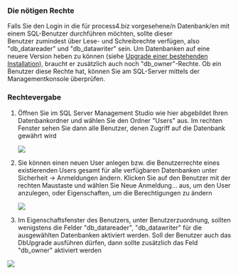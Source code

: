 

### Die nötigen Rechte

Falls Sie den Login in die für process4.biz vorgesehene/n Datenbank/en
mit einem SQL-Benutzer durchführen möchten, sollte dieser
Benutzer zumindest über Lese- und Schreibrechte verfügen, also
"db\_datareader" und "db\_datawriter" sein. Um Datenbanken auf eine
neuere Version heben zu können (siehe [Upgrade einer bestehenden
Installation](Upgrade_einer_bestehenden_Installation)), braucht er
zusätzlich auch noch "db\_owner"-Rechte. Ob ein Benutzer diese Rechte
hat, können Sie am SQL-Server mittels der Managementkonsole überprüfen.

### Rechtevergabe

1.  Öffnen Sie im SQL Server Management Studio wie hier abgebildet Ihren
    Datenbankordner und wählen Sie den Ordner "Users" aus. Im rechten
    Fenster sehen Sie dann alle Benutzer, denen Zugriff auf die
    Datenbank gewährt wird  
      
    ![](//images.ctfassets.net/utx1h0gfm1om/EH7jD1XSo0QeGciAw8U0C/332312a5ba7cbc8dc1330ed224abdcba/1018060.png)
      
      
2.  Sie können einen neuen User anlegen bzw. die Benutzerrechte eines
    existierenden Users gesamt für alle verfügbaren Datenbanken unter
    Sicherheit -&gt; Anmeldungen ändern. Klicken Sie auf den Benutzer
    mit der rechten Maustaste und wählen Sie Neue Anmeldung... aus, um
    den User anzulegen, oder Eigenschaften, um die Berechtigungen zu
    ändern  
      
    ![](//images.ctfassets.net/utx1h0gfm1om/60vBAaM1cQ8A6Q0i4Ayyay/e1cdc68ced12724d9ab314f8b26a648d/1018062.png)
      
      
3.  Im Eigenschaftsfenster des Benutzers, unter Benutzerzuordnung,
    sollten wenigstens die Felder "db\_datareader", "db\_datawriter" für
    die ausgewählten Datenbanken aktiviert werden. Soll der Benutzer
    auch das DbUpgrade ausführen dürfen, dann sollte zusätzlich das Feld
    "db\_owner" aktiviert werden

![](//images.ctfassets.net/utx1h0gfm1om/4HI5Vg6a2Qc4EAsiQGA88g/aba5a8f0dd9c963d1b9ca6fcf4f803de/1018076.png)


